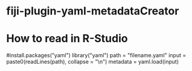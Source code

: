 # fiji-plugin-yaml-metadataCreator


# How to read in R-Studio
#install.packages("yaml")
library("yaml")
path = "filename.yaml"
input = paste0(readLines(path), collapse = "\n")
metadata = yaml.load(input)
